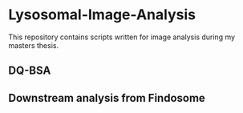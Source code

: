 # Lysosomal-Image-Analysis  
This repository contains scripts written for image analysis during my masters thesis.

## DQ-BSA

## Downstream analysis from Findosome
